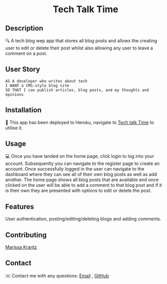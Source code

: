 <h1 align="center">Tech Talk Time</h1>
   
## Description
  
🔍 A tech blog wep app that stores all blog posts and allows the creating user to edit or delete their post whilst also allowing any user to leave a comment on a post.
  
## User Story
  
```
AS A developer who writes about tech
I WANT a CMS-style blog site
SO THAT I can publish articles, blog posts, and my thoughts and opinions
```

## Installation
💾 This app has been deployed to Heroku, navigate to [Tech talk Time]() to utilise it.
  
## Usage
💻 Once you have landed on the home page, click login to log into your account. Subsequently you can navigate to the register page to create an account. Once successfully logged in the user can navigate to the dashboard where they can see all of their own blog posts as well as add another. The home page shows all blog posts that are available and once clicked on the user will be able to add a comment to that blog post and if it is their own they are presented with options to edit or delete the post.

## Features
  User authentication, posting/editing/deleting blogs and adding comments.

## Contributing
[Marissa Krantz](https://github.com/marissakrantz)

## Contact
✉️ Contact me with any questions: [Email](mailto:marissaleak@hotmail.com) , [GitHub](https://github.com/marissakrantz)<br />